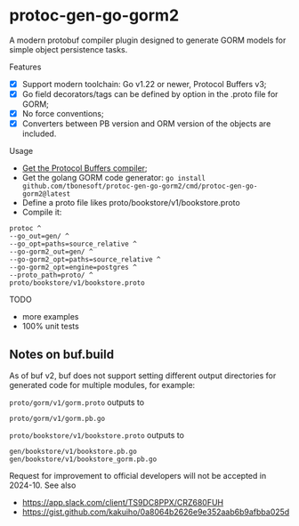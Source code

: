 # protoc-gen-go-gorm2

A modern protobuf compiler plugin designed to generate GORM models for simple object persistence tasks.

Features

- [x] Support modern toolchain: Go v1.22 or newer, Protocol Buffers v3;
- [x] Go field decorators/tags can be defined by option in the .proto file for GORM;
- [x] No force conventions;
- [x] Converters between PB version and ORM version of the objects are included.

Usage

- [Get the Protocol Buffers compiler](https://github.com/protocolbuffers/protobuf?tab=readme-ov-file#protobuf-compiler-installation);
- Get the golang GORM code generator: `go install github.com/tbonesoft/protoc-gen-go-gorm2/cmd/protoc-gen-go-gorm2@latest`
- Define a proto file likes proto/bookstore/v1/bookstore.proto
- Compile it:

```
protoc ^
--go_out=gen/ ^
--go_opt=paths=source_relative ^
--go-gorm2_out=gen/ ^
--go-gorm2_opt=paths=source_relative ^
--go-gorm2_opt=engine=postgres ^
--proto_path=proto/ ^
proto/bookstore/v1/bookstore.proto
```

TODO

- more examples
- 100% unit tests

## Notes on buf.build

As of buf v2, buf does not support setting different output directories for generated code for multiple modules, for example:

`proto/gorm/v1/gorm.proto` outputs to

```
proto/gorm/v1/gorm.pb.go
```

`proto/bookstore/v1/bookstore.proto` outputs to

```
gen/bookstore/v1/bookstore.pb.go
gen/bookstore/v1/bookstore_gorm.pb.go
```

Request for improvement to official developers will not be accepted in 2024-10. See also

- https://app.slack.com/client/TS9DC8PPX/CRZ680FUH
- https://gist.github.com/kakuiho/0a8064b2626e9e352aab6b9afbba025d
